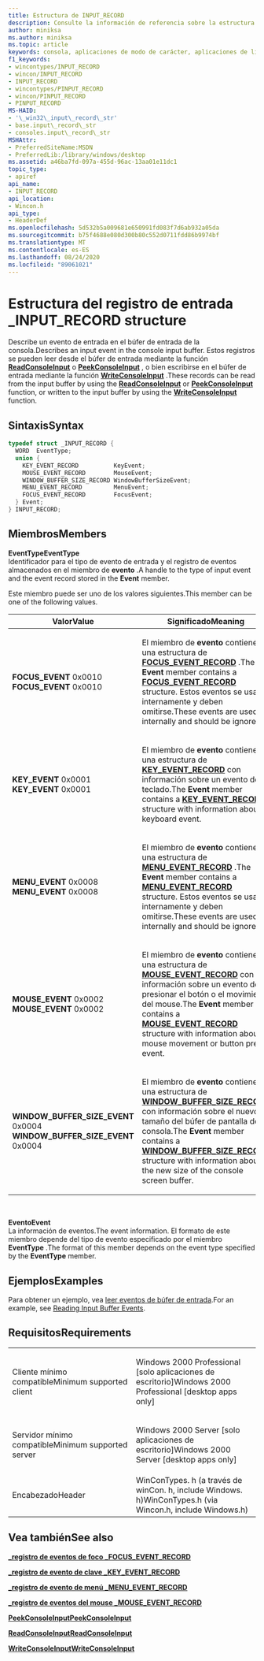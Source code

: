 ```yaml
---
title: Estructura de INPUT_RECORD
description: Consulte la información de referencia sobre la estructura de INPUT_RECORD, que describe un evento de entrada en el búfer de entrada de la consola.
author: miniksa
ms.author: miniksa
ms.topic: article
keywords: consola, aplicaciones de modo de carácter, aplicaciones de línea de comandos, aplicaciones de terminal, API de consola
f1_keywords:
- wincontypes/INPUT_RECORD
- wincon/INPUT_RECORD
- INPUT_RECORD
- wincontypes/PINPUT_RECORD
- wincon/PINPUT_RECORD
- PINPUT_RECORD
MS-HAID:
- '\_win32\_input\_record\_str'
- base.input\_record\_str
- consoles.input\_record\_str
MSHAttr:
- PreferredSiteName:MSDN
- PreferredLib:/library/windows/desktop
ms.assetid: a46ba7fd-097a-455d-96ac-13aa01e11dc1
topic_type:
- apiref
api_name:
- INPUT_RECORD
api_location:
- Wincon.h
api_type:
- HeaderDef
ms.openlocfilehash: 5d532b5a009681e650991fd083f7d6ab932a05da
ms.sourcegitcommit: b75f4688e080d300b80c552d0711fdd86b9974bf
ms.translationtype: MT
ms.contentlocale: es-ES
ms.lasthandoff: 08/24/2020
ms.locfileid: "89061021"
---
```

# <a name="input_record-structure"></a><span data-ttu-id="2b21e-104">Estructura del registro de entrada \_</span><span class="sxs-lookup"><span data-stu-id="2b21e-104">INPUT\_RECORD structure</span></span>


<span data-ttu-id="2b21e-105">Describe un evento de entrada en el búfer de entrada de la consola.</span><span class="sxs-lookup"><span data-stu-id="2b21e-105">Describes an input event in the console input buffer.</span></span> <span data-ttu-id="2b21e-106">Estos registros se pueden leer desde el búfer de entrada mediante la función [**ReadConsoleInput**](readconsoleinput.md) o [**PeekConsoleInput**](peekconsoleinput.md) , o bien escribirse en el búfer de entrada mediante la función [**WriteConsoleInput**](writeconsoleinput.md) .</span><span class="sxs-lookup"><span data-stu-id="2b21e-106">These records can be read from the input buffer by using the [**ReadConsoleInput**](readconsoleinput.md) or [**PeekConsoleInput**](peekconsoleinput.md) function, or written to the input buffer by using the [**WriteConsoleInput**](writeconsoleinput.md) function.</span></span>

<a name="syntax"></a><span data-ttu-id="2b21e-107">Sintaxis</span><span class="sxs-lookup"><span data-stu-id="2b21e-107">Syntax</span></span>
------

```C
typedef struct _INPUT_RECORD {
  WORD  EventType;
  union {
    KEY_EVENT_RECORD          KeyEvent;
    MOUSE_EVENT_RECORD        MouseEvent;
    WINDOW_BUFFER_SIZE_RECORD WindowBufferSizeEvent;
    MENU_EVENT_RECORD         MenuEvent;
    FOCUS_EVENT_RECORD        FocusEvent;
  } Event;
} INPUT_RECORD;
```

<a name="members"></a><span data-ttu-id="2b21e-108">Miembros</span><span class="sxs-lookup"><span data-stu-id="2b21e-108">Members</span></span>
-------

<span data-ttu-id="2b21e-109">**EventType**</span><span class="sxs-lookup"><span data-stu-id="2b21e-109">**EventType**</span></span>  
<span data-ttu-id="2b21e-110">Identificador para el tipo de evento de entrada y el registro de eventos almacenados en el miembro de **evento** .</span><span class="sxs-lookup"><span data-stu-id="2b21e-110">A handle to the type of input event and the event record stored in the **Event** member.</span></span>

<span data-ttu-id="2b21e-111">Este miembro puede ser uno de los valores siguientes.</span><span class="sxs-lookup"><span data-stu-id="2b21e-111">This member can be one of the following values.</span></span>

<table>
<colgroup>
<col width="50%" />
<col width="50%" />
</colgroup>
<thead>
<tr class="header">
<th><span data-ttu-id="2b21e-112">Valor</span><span class="sxs-lookup"><span data-stu-id="2b21e-112">Value</span></span></th>
<th><span data-ttu-id="2b21e-113">Significado</span><span class="sxs-lookup"><span data-stu-id="2b21e-113">Meaning</span></span></th>
</tr>
</thead>
<tbody>
<tr class="odd">
<td><span data-ttu-id="2b21e-114"><span id="FOCUS_EVENT"></span><span id="focus_event"></span>
<strong>FOCUS_EVENT</strong> 0x0010</span><span class="sxs-lookup"><span data-stu-id="2b21e-114"><span id="FOCUS_EVENT"></span><span id="focus_event"></span>
<strong>FOCUS_EVENT</strong> 0x0010</span></span></td>
<td><p><span data-ttu-id="2b21e-115">El miembro de <strong>evento</strong> contiene una estructura de <a href="focus-event-record-str.md" data-raw-source="[&lt;strong&gt;FOCUS_EVENT_RECORD&lt;/strong&gt;](focus-event-record-str.md)"><strong>FOCUS_EVENT_RECORD</strong></a> .</span><span class="sxs-lookup"><span data-stu-id="2b21e-115">The <strong>Event</strong> member contains a <a href="focus-event-record-str.md" data-raw-source="[&lt;strong&gt;FOCUS_EVENT_RECORD&lt;/strong&gt;](focus-event-record-str.md)"><strong>FOCUS_EVENT_RECORD</strong></a> structure.</span></span> <span data-ttu-id="2b21e-116">Estos eventos se usan internamente y deben omitirse.</span><span class="sxs-lookup"><span data-stu-id="2b21e-116">These events are used internally and should be ignored.</span></span></p></td>
</tr>
<tr class="even">
<td><span data-ttu-id="2b21e-117"><span id="KEY_EVENT"></span><span id="key_event"></span>
<strong>KEY_EVENT</strong> 0x0001</span><span class="sxs-lookup"><span data-stu-id="2b21e-117"><span id="KEY_EVENT"></span><span id="key_event"></span>
<strong>KEY_EVENT</strong> 0x0001</span></span></td>
<td><p><span data-ttu-id="2b21e-118">El miembro de <strong>evento</strong> contiene una estructura de <a href="key-event-record-str.md" data-raw-source="[&lt;strong&gt;KEY_EVENT_RECORD&lt;/strong&gt;](key-event-record-str.md)"><strong>KEY_EVENT_RECORD</strong></a> con información sobre un evento de teclado.</span><span class="sxs-lookup"><span data-stu-id="2b21e-118">The <strong>Event</strong> member contains a <a href="key-event-record-str.md" data-raw-source="[&lt;strong&gt;KEY_EVENT_RECORD&lt;/strong&gt;](key-event-record-str.md)"><strong>KEY_EVENT_RECORD</strong></a> structure with information about a keyboard event.</span></span></p></td>
</tr>
<tr class="odd">
<td><span data-ttu-id="2b21e-119"><span id="MENU_EVENT"></span><span id="menu_event"></span>
<strong>MENU_EVENT</strong> 0x0008</span><span class="sxs-lookup"><span data-stu-id="2b21e-119"><span id="MENU_EVENT"></span><span id="menu_event"></span>
<strong>MENU_EVENT</strong> 0x0008</span></span></td>
<td><p><span data-ttu-id="2b21e-120">El miembro de <strong>evento</strong> contiene una estructura de <a href="menu-event-record-str.md" data-raw-source="[&lt;strong&gt;MENU_EVENT_RECORD&lt;/strong&gt;](menu-event-record-str.md)"><strong>MENU_EVENT_RECORD</strong></a> .</span><span class="sxs-lookup"><span data-stu-id="2b21e-120">The <strong>Event</strong> member contains a <a href="menu-event-record-str.md" data-raw-source="[&lt;strong&gt;MENU_EVENT_RECORD&lt;/strong&gt;](menu-event-record-str.md)"><strong>MENU_EVENT_RECORD</strong></a> structure.</span></span> <span data-ttu-id="2b21e-121">Estos eventos se usan internamente y deben omitirse.</span><span class="sxs-lookup"><span data-stu-id="2b21e-121">These events are used internally and should be ignored.</span></span></p></td>
</tr>
<tr class="even">
<td><span data-ttu-id="2b21e-122"><span id="MOUSE_EVENT"></span><span id="mouse_event"></span>
<strong>MOUSE_EVENT</strong> 0x0002</span><span class="sxs-lookup"><span data-stu-id="2b21e-122"><span id="MOUSE_EVENT"></span><span id="mouse_event"></span>
<strong>MOUSE_EVENT</strong> 0x0002</span></span></td>
<td><p><span data-ttu-id="2b21e-123">El miembro de <strong>evento</strong> contiene una estructura de <a href="mouse-event-record-str.md" data-raw-source="[&lt;strong&gt;MOUSE_EVENT_RECORD&lt;/strong&gt;](mouse-event-record-str.md)"><strong>MOUSE_EVENT_RECORD</strong></a> con información sobre un evento de presionar el botón o el movimiento del mouse.</span><span class="sxs-lookup"><span data-stu-id="2b21e-123">The <strong>Event</strong> member contains a <a href="mouse-event-record-str.md" data-raw-source="[&lt;strong&gt;MOUSE_EVENT_RECORD&lt;/strong&gt;](mouse-event-record-str.md)"><strong>MOUSE_EVENT_RECORD</strong></a> structure with information about a mouse movement or button press event.</span></span></p></td>
</tr>
<tr class="odd">
<td><span data-ttu-id="2b21e-124"><span id="WINDOW_BUFFER_SIZE_EVENT"></span><span id="window_buffer_size_event"></span>
<strong>WINDOW_BUFFER_SIZE_EVENT</strong> 0x0004</span><span class="sxs-lookup"><span data-stu-id="2b21e-124"><span id="WINDOW_BUFFER_SIZE_EVENT"></span><span id="window_buffer_size_event"></span>
<strong>WINDOW_BUFFER_SIZE_EVENT</strong> 0x0004</span></span></td>
<td><p><span data-ttu-id="2b21e-125">El miembro de <strong>evento</strong> contiene una estructura de <a href="window-buffer-size-record-str.md" data-raw-source="[&lt;strong&gt;WINDOW_BUFFER_SIZE_RECORD&lt;/strong&gt;](window-buffer-size-record-str.md)"><strong>WINDOW_BUFFER_SIZE_RECORD</strong></a> con información sobre el nuevo tamaño del búfer de pantalla de la consola.</span><span class="sxs-lookup"><span data-stu-id="2b21e-125">The <strong>Event</strong> member contains a <a href="window-buffer-size-record-str.md" data-raw-source="[&lt;strong&gt;WINDOW_BUFFER_SIZE_RECORD&lt;/strong&gt;](window-buffer-size-record-str.md)"><strong>WINDOW_BUFFER_SIZE_RECORD</strong></a> structure with information about the new size of the console screen buffer.</span></span></p></td>
</tr>
<tr class="even">
</tr>
<tr class="odd">
</tr>
<tr class="even">
</tr>
</tbody>
</table>

 

<span data-ttu-id="2b21e-126">**Evento**</span><span class="sxs-lookup"><span data-stu-id="2b21e-126">**Event**</span></span>  
<span data-ttu-id="2b21e-127">La información de eventos.</span><span class="sxs-lookup"><span data-stu-id="2b21e-127">The event information.</span></span> <span data-ttu-id="2b21e-128">El formato de este miembro depende del tipo de evento especificado por el miembro **EventType** .</span><span class="sxs-lookup"><span data-stu-id="2b21e-128">The format of this member depends on the event type specified by the **EventType** member.</span></span>

<a name="examples"></a><span data-ttu-id="2b21e-129">Ejemplos</span><span class="sxs-lookup"><span data-stu-id="2b21e-129">Examples</span></span>
--------

<span data-ttu-id="2b21e-130">Para obtener un ejemplo, vea [leer eventos de búfer de entrada](reading-input-buffer-events.md).</span><span class="sxs-lookup"><span data-stu-id="2b21e-130">For an example, see [Reading Input Buffer Events](reading-input-buffer-events.md).</span></span>

<a name="requirements"></a><span data-ttu-id="2b21e-131">Requisitos</span><span class="sxs-lookup"><span data-stu-id="2b21e-131">Requirements</span></span>
------------

<table>
<colgroup>
<col width="50%" />
<col width="50%" />
</colgroup>
<tbody>
<tr class="odd">
<td><p><span data-ttu-id="2b21e-132">Cliente mínimo compatible</span><span class="sxs-lookup"><span data-stu-id="2b21e-132">Minimum supported client</span></span></p></td>
<td><p><span data-ttu-id="2b21e-133">Windows 2000 Professional [solo aplicaciones de escritorio]</span><span class="sxs-lookup"><span data-stu-id="2b21e-133">Windows 2000 Professional [desktop apps only]</span></span></p></td>
</tr>
<tr class="even">
<td><p><span data-ttu-id="2b21e-134">Servidor mínimo compatible</span><span class="sxs-lookup"><span data-stu-id="2b21e-134">Minimum supported server</span></span></p></td>
<td><p><span data-ttu-id="2b21e-135">Windows 2000 Server [solo aplicaciones de escritorio]</span><span class="sxs-lookup"><span data-stu-id="2b21e-135">Windows 2000 Server [desktop apps only]</span></span></p></td>
</tr>
<tr class="odd">
<td><p><span data-ttu-id="2b21e-136">Encabezado</span><span class="sxs-lookup"><span data-stu-id="2b21e-136">Header</span></span></p></td>
<td><span data-ttu-id="2b21e-137">WinConTypes. h (a través de winCon. h, include Windows. h)</span><span class="sxs-lookup"><span data-stu-id="2b21e-137">WinConTypes.h (via Wincon.h, include Windows.h)</span></span></td>
</tr>
</tbody>
</table>

## <a name="span-idsee_alsospansee-also"></a><span data-ttu-id="2b21e-138"><span id="see_also"></span>Vea también</span><span class="sxs-lookup"><span data-stu-id="2b21e-138"><span id="see_also"></span>See also</span></span>


[<span data-ttu-id="2b21e-139">**\_registro de eventos de foco \_**</span><span class="sxs-lookup"><span data-stu-id="2b21e-139">**FOCUS\_EVENT\_RECORD**</span></span>](focus-event-record-str.md)

[<span data-ttu-id="2b21e-140">**\_registro de evento de clave \_**</span><span class="sxs-lookup"><span data-stu-id="2b21e-140">**KEY\_EVENT\_RECORD**</span></span>](key-event-record-str.md)

[<span data-ttu-id="2b21e-141">**\_registro de evento de menú \_**</span><span class="sxs-lookup"><span data-stu-id="2b21e-141">**MENU\_EVENT\_RECORD**</span></span>](menu-event-record-str.md)

[<span data-ttu-id="2b21e-142">**\_registro de eventos del mouse \_**</span><span class="sxs-lookup"><span data-stu-id="2b21e-142">**MOUSE\_EVENT\_RECORD**</span></span>](mouse-event-record-str.md)

[<span data-ttu-id="2b21e-143">**PeekConsoleInput**</span><span class="sxs-lookup"><span data-stu-id="2b21e-143">**PeekConsoleInput**</span></span>](peekconsoleinput.md)

[<span data-ttu-id="2b21e-144">**ReadConsoleInput**</span><span class="sxs-lookup"><span data-stu-id="2b21e-144">**ReadConsoleInput**</span></span>](readconsoleinput.md)

[<span data-ttu-id="2b21e-145">**WriteConsoleInput**</span><span class="sxs-lookup"><span data-stu-id="2b21e-145">**WriteConsoleInput**</span></span>](writeconsoleinput.md)

 

 




